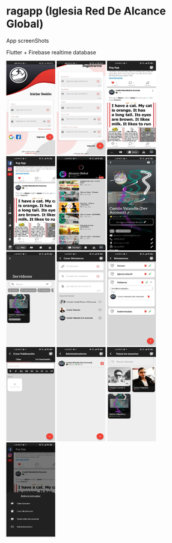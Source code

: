 # ragapp (Iglesia Red De Alcance Global)

App screenShots

Flutter + Firebase realtime database

<p float="left"> 
<img src="https://github.com/camilo1498/flutter-Rag-App/blob/master/ragapp%20screenshots/13.jpg" width="130" height="250">
<img src="https://github.com/camilo1498/flutter-Rag-App/blob/master/ragapp%20screenshots/12.jpg" width="130" height="250">
<img src="https://github.com/camilo1498/flutter-Rag-App/blob/master/ragapp%20screenshots/10.jpg" width="130" height="250">
<img src="https://github.com/camilo1498/flutter-Rag-App/blob/master/ragapp%20screenshots/8.jpg" width="130" height="250">
<img src="https://github.com/camilo1498/flutter-Rag-App/blob/master/ragapp%20screenshots/11.jpg" width="130" height="250">
<img src="https://github.com/camilo1498/flutter-Rag-App/blob/master/ragapp%20screenshots/9.jpg" width="130" height="250">
<img src="https://github.com/camilo1498/flutter-Rag-App/blob/master/ragapp%20screenshots/6.jpg" width="130" height="250">
<img src="https://github.com/camilo1498/flutter-Rag-App/blob/master/ragapp%20screenshots/3.jpg" width="130" height="250">
<img src="https://github.com/camilo1498/flutter-Rag-App/blob/master/ragapp%20screenshots/4.jpg" width="130" height="250">
<img src="https://github.com/camilo1498/flutter-Rag-App/blob/master/ragapp%20screenshots/5.jpg" width="130" height="250">
<img src="https://github.com/camilo1498/flutter-Rag-App/blob/master/ragapp%20screenshots/1.jpg" width="130" height="250">
<img src="https://github.com/camilo1498/flutter-Rag-App/blob/master/ragapp%20screenshots/2.jpg" width="130" height="250">
<img src="https://github.com/camilo1498/flutter-Rag-App/blob/master/ragapp%20screenshots/7.jpg" width="130" height="250">
</p>  

